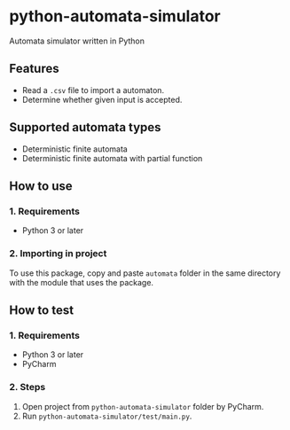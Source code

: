 # python-automata-simulator
Automata simulator written in Python

## Features
* Read a `.csv` file to import a automaton.
* Determine whether given input is accepted.

## Supported automata types
* Deterministic finite automata
* Deterministic finite automata with partial function

## How to use

### 1. Requirements
* Python 3 or later

### 2. Importing in project
To use this package, copy and paste `automata` folder in the same directory with the module that uses the package.

## How to test

### 1. Requirements
* Python 3 or later
* PyCharm

### 2. Steps
1. Open project from `python-automata-simulator` folder by PyCharm.
2. Run `python-automata-simulator/test/main.py`.
